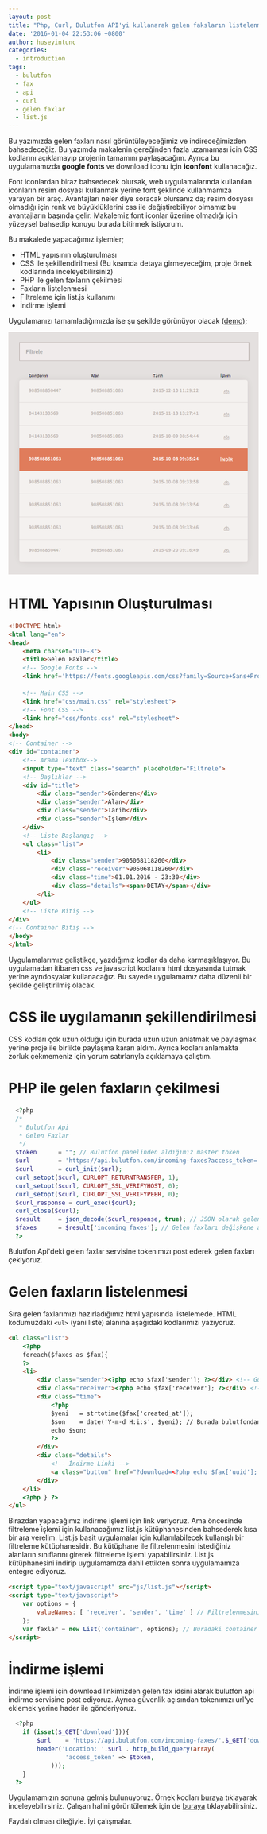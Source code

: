 ```yaml
---
layout: post
title: "Php, Curl, Bulutfon API'yi kullanarak gelen faksların listelenmesi"
date: '2016-01-04 22:53:06 +0800'
author: huseyintunc
categories:
  - introduction
tags:
  - bulutfon
  - fax
  - api
  - curl
  - gelen faxlar
  - list.js
---
```


Bu yazımızda gelen faxları nasıl görüntüleyeceğimiz ve indireceğimizden bahsedeceğiz. Bu yazımda makalenin gereğinden fazla uzamaması için CSS kodlarını açıklamayıp projenin tamamını paylaşacağım. Ayrıca bu uygulamamızda **google fonts** ve download iconu için **iconfont** kullanacağız.

Font iconlardan biraz bahsedecek olursak, web uygulamalarında kullanılan iconların resim dosyası kullanmak yerine font şeklinde kullanmamıza yarayan bir araç. Avantajları neler diye soracak olursanız da; resim dosyası olmadığı için renk ve büyüklüklerini css ile değiştirebiliyor olmamız bu avantajların başında gelir. Makalemiz font iconlar üzerine olmadığı için yüzeysel bahsedip konuyu burada bitirmek istiyorum.

Bu makalede yapacağımız işlemler;
- HTML yapısının oluşturulması
- CSS ile şekillendirilmesi (Bu kısımda detaya girmeyeceğim, proje örnek kodlarında inceleyebilirsiniz)
- PHP ile gelen faxların çekilmesi
- Faxların listelenmesi
- Filtreleme için list.js kullanımı
- İndirme işlemi

Uygulamanızı tamamladığımızda ise şu şekilde görünüyor olacak ([demo][df1]);

![Bulutfon API'yi kullanarak gelen faksların listelenmesi](/images/bulutfon-gelen-fakslarin-goruntulenmesi.png)

# HTML Yapısının Oluşturulması

```html
<!DOCTYPE html>
<html lang="en">
<head>
    <meta charset="UTF-8">
    <title>Gelen Faxlar</title>
    <!-- Google Fonts -->
    <link href='https://fonts.googleapis.com/css?family=Source+Sans+Pro:400,900,700,600,300,200&subset=latin,latin-ext' rel='stylesheet' type='text/css'>

    <!-- Main CSS -->
    <link href="css/main.css" rel="stylesheet">
    <!-- Font CSS -->
    <link href="css/fonts.css" rel="stylesheet">
</head>
<body>
<!-- Container -->
<div id="container">
    <!-- Arama Textbox-->
    <input type="text" class="search" placeholder="Filtrele">
    <!-- Başlıklar -->
    <div id="title">
        <div class="sender">Gönderen</div>
        <div class="sender">Alan</div>
        <div class="sender">Tarih</div>
        <div class="sender">İşlem</div>
    </div>
    <!-- Liste Başlangıç -->
    <ul class="list">
        <li>
            <div class="sender">905068118260</div>
            <div class="receiver">905068118260</div>
            <div class="time">01.01.2016 - 23:30</div>
            <div class="details"><span>DETAY</span></div>
        </li>
    </ul>
    <!-- Liste Bitiş -->
</div>
<!-- Container Bitiş -->
</body>
</html>
```

Uygulamalarımız geliştikçe, yazdığımız kodlar da daha karmaşıklaşıyor. Bu uygulamadan itibaren css ve javascript kodlarını html dosyasında tutmak yerine ayrıdosyalar kullanacağız. Bu sayede uygulamamız daha düzenli bir şekilde geliştirilmiş olacak.

# CSS ile uygılamanın şekillendirilmesi
CSS kodları çok uzun olduğu için burada uzun uzun anlatmak ve paylaşmak yerine proje ile birlikte paylaşma kararı aldım. Ayrıca kodları anlamakta zorluk çekmemeniz için yorum satırlarıyla açıklamaya çalıştım.

# PHP ile gelen faxların çekilmesi

```php
  <?php
  /*
   * Bulutfon Api
   * Gelen Faxlar
   */
  $token      = ""; // Bulutfon panelinden aldığımız master token
  $url        = 'https://api.bulutfon.com/incoming-faxes?access_token='.$token;
  $curl       = curl_init($url);
  curl_setopt($curl, CURLOPT_RETURNTRANSFER, 1);
  curl_setopt($curl, CURLOPT_SSL_VERIFYHOST, 0);
  curl_setopt($curl, CURLOPT_SSL_VERIFYPEER, 0);
  $curl_response = curl_exec($curl);
  curl_close($curl);
  $result     = json_decode($curl_response, true); // JSON olarak gelen verileri PHP dizisine çeviriyoruz.
  $faxes      = $result['incoming_faxes']; // Gelen faxları değişkene atıyoruz.
  ?>
```

Bulutfon Api'deki gelen faxlar servisine tokenımızı post ederek gelen faxları çekiyoruz.

# Gelen faxların listelenmesi
Sıra gelen faxlarımızı hazırladığımız html yapısında listelemede. HTML kodumuzdaki `<ul>` (yani liste) alanına aşağıdaki kodlarımızı yazıyoruz.

```html
<ul class="list">
    <?php
    foreach($faxes as $fax){
    ?>
    <li>
        <div class="sender"><?php echo $fax['sender']; ?></div> <!-- Gönderen -->
        <div class="receiver"><?php echo $fax['receiver']; ?></div> <!-- Alıcı -->
        <div class="time">
            <?php
            $yeni   = strtotime($fax['created_at']);
            $son    = date('Y-m-d H:i:s', $yeni); // Burada bulutfondan datetime formatında gelen tarih bilgisini yeniden formatlıyoruz.
            echo $son;
            ?>
        </div>
        <div class="details">
            <!-- İndirme Linki -->
            <a class="button" href="?download=<?php echo $fax['uuid']; ?>"></a>
        </div>
    </li>
    <?php } ?>
</ul>
```

Birazdan yapacağımız indirme işlemi için link veriyoruz. Ama öncesinde filtreleme işlemi için kullanacağımız list.js kütüphanesinden bahsederek kısa bir ara verelim. List.js basit uygulamalar için kullanılabilecek kullanışlı bir filtreleme kütüphanesidir. Bu kütüphane ile filtrelenmesini istediğiniz alanların sınıflarını girerek filtreleme işlemi yapabilirsiniz. List.js kütüphanesini indirip uygulamamıza dahil ettikten sonra uygulamamıza entegre ediyoruz.

```html
<script type="text/javascript" src="js/list.js"></script>
<script type="text/javascript">
    var options = {
        valueNames: [ 'receiver', 'sender', 'time' ] // Filtrelenmesini istediğimiz alanlar
    };
    var faxlar = new List('container', options); // Buradaki container kapsayıcı div'in id'sidir.
</script>
```

# İndirme işlemi
İndirme işlemi için download linkimizden gelen fax idsini alarak bulutfon api indirme servisine post ediyoruz. Ayrıca güvenlik açısından tokenımızı url'ye eklemek yerine hader ile gönderiyoruz.

```php
  <?php
    if (isset($_GET['download'])){
        $url    = 'https://api.bulutfon.com/incoming-faxes/'.$_GET['download'].'?';
        header('Location: '.$url . http_build_query(array(
                'access_token' => $token,
            )));
    }
  ?>
```

Uygulamamızın sonuna gelmiş bulunuyoruz. Örnek kodları [buraya][df2] tıklayarak inceleyebilirsiniz. Çalışan halini görüntülemek için de [buraya][df1] tıklayabilirsiniz.

Faydalı olması dileğiyle. İyi çalışmalar.

[df1]: http://tunc.tk/Bulutfon/incomingFaxes/index.php
[df2]: https://github.com/hsyntnc/BulutfonSampleApps/tree/master/incomingFaxes
